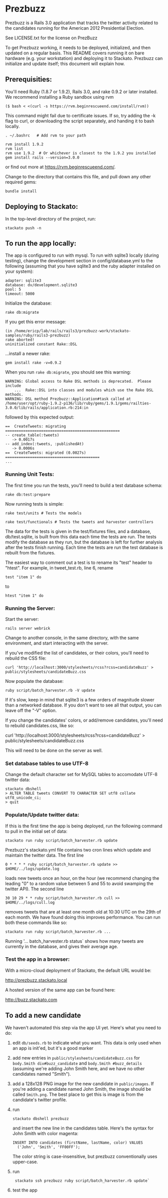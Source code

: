 # Prezbuzz

Prezbuzz is a Rails 3.0 application that tracks the twitter activity
related to the candidates running for the American 2012 Presidential Election.

See LICENSE.txt for the license on PrezBuzz

To get Prezbuzz working, it needs to be deployed, initialized, and
then updated on a regular basis. This README covers running it on bare
hardware (e.g. your workstation) and deploying it to Stackato. Prezbuzz
can initialize and update itself; this document will explain how.

## Prerequisities:

You'll need Ruby (1.8.7 or 1.9.2), Rails 3.0, and rake 0.9.2 or later
installed. We recommend installing a Ruby sandbox using rvm

    ($ bash < <(curl -s https://rvm.beginrescueend.com/install/rvm))
    
This command might fail due to certificate issues.  If so, try adding the -k
flag to curl, or downloading the script separately, and handing it to bash locally.
    
    . ~/.bashrc   # Add rvm to your path
    
    rvm install 1.9.2 
    rvm list
    rvm use 1.9.2  # Or whichever is closest to the 1.9.2 you installed
    gem install rails --version=3.0.0
    
or find out more at <https://rvm.beginrescueend.com/>.

Change to the directory that contains this file, and pull down
any other required gems:

    bundle install
    
## Deploying to Stackato:

In the top-level directory of the project, run:

    stackato push -n

## To run the app locally:

The app is configured to run with mysql. To run with sqlite3
locally (during testing), change the development section in
config/database.yml to the following (assuming that you have
sqlite3 and the ruby adapter installed on your system):

    adapter: sqlite3
    database: dv/development.sqlite3
    pool: 5
    timeout: 5000

Initialize the database:

    rake db:migrate
    
If you get this error message:

    (in /home/ericp/lab/rails/rails3/prezbuzz-work/stackato-samples/ruby/rails3-prezbuzz)
    rake aborted!
    uninitialized constant Rake::DSL
    
...install a newer rake:

    gem install rake -v=0.9.2
    
When you run `rake db:migrate`, you should see this warning:

    WARNING: Global access to Rake DSL methods is deprecated.  Please include
        ...  Rake::DSL into classes and modules which use the Rake DSL methods.
    WARNING: DSL method Prezbuzz::Application#task called at /home/user/opt/ruby-1.9.2-p136/lib/ruby/gems/1.9.1/gems/railties-3.0.0/lib/rails/application.rb:214:in

followed by this expected output:

    ==  CreateTweets: migrating ===================================================
    -- create_table(:tweets)
       -> 0.0017s
    -- add_index(:tweets, :publishedAt)
       -> 0.0006s
    ==  CreateTweets: migrated (0.0027s) ==========================================
    ...
    
### Running Unit Tests:

The first time you run the tests, you'll need to build a test database schema:

    rake db:test:prepare

Now running tests is simple:

    rake test/units # Tests the models

    rake test/functionals # Tests the tweets and harvester controllers
    
The data for the tests is given in the test/fixtures files, and a database,
db/test.sqlite, is built from this data each time the tests are run.  The
tests modify the database as they run, but the database is left for further
analysis after the tests finish running.  Each time the tests are run the
test database is rebuilt from the fixtures.

The easiest way to comment out a test is to rename its "test" header
to "htest".   For example, in tweet_test.rb, line 6, rename

    test "item 1" do
    
to

    htest "item 1" do

### Running the Server:

Start the server:

    rails server webrick
    
Change to another console, in the same directory, with the same
environment, and start interacting with the server.

If you've modified the list of candidates, or their colors, you'll need to
rebuild the CSS file:

    curl 'http://localhost:3000/stylesheets/rcss?rcss=candidateBuzz' > public/stylesheets/candidateBuzz.css
    
Now populate the database:

    ruby script/batch_harvester.rb -V update

If it's slow, keep in mind that sqlite3 is a few orders of
magnitude slower than a networked database. If you don't want to see all
that output, you can leave off the "-V" option.

If you change the candidates' colors, or add/remove candidates, you'll
need to rebuild candidates.css, like so:

   curl 'http://localhost:3000/stylesheets/rcss?rcss=candidateBuzz' > public/stylesheets/candidateBuzz.css

This will need to be done on the server as well.

### Set database tables to use UTF-8

Change the default character set for MySQL tables to accomodate UTF-8
twitter data: 
    
    stackato dbshell
    > ALTER TABLE tweets CONVERT TO CHARACTER SET utf8 collate utf8_unicode_ci;
    > quit
 
### Populate/Update twitter data:

If this is the first time the app is being deployed, run the following
command to pull in the initial set of data:

    stackato run ruby script/batch_harvester.rb update

Prezbuzz's stackato.yml file contains two cron lines which update and maintain
the twitter data. The first line

    0 * * * * ruby script/batch_harvester.rb update >> $HOME/../logs/update.log
    
loads new tweets once an hour, on the hour (we recommend changing the leading
"0" to a random value between 5 and 55 to avoid swamping the twitter API). The
second line

    30 10 29 * * ruby script/batch_harvester.rb cull >> $HOME/../logs/cull.log
    
removes tweets that are at least one month old at 10:30 UTC on the 29th of each
month. We have found doing this improves performance.  You can run both these
commands like so:

    stackato run ruby script/batch_harvester.rb ...

Running '... batch_harvester.rb status` shows how many tweets are
currently in the database, and gives their average age.

### Test the app in a browser:

With a micro-cloud deployment of Stackato, the default URL would be:

  http://prezbuzz.stackato.local
  
A hosted version of the same app can be found here:

  http://buzz.stackato.com

## To add a new candidate

We haven't automated this step via the app UI yet.  Here's what you need to do:

1. edit `db/seeds.rb` to indicate what you want.  This data is only used when an
   app is init'ed, but it's a good marker

2. add new entries in `public/stylesheets/candidateBuzz.css` for
   `body.Smith div#buzz_candidate` and `body.Smith #buzz_details` (assuming
   we're adding John Smith here, and we have no other candidates named "Smith").
   
3. add a 128x128 PNG image for the new candidate in `public/images`.  If you're
   adding a candidate named John Smith, the image should be called `Smith.png`.
   The best place to get this is image is from the candidate's twitter profile.

4. run 

       stackato dbshell prezbuzz

   and insert the new line in the candidates table.  Here's the syntax for
   John Smith with color magenta:
   
       INSERT INTO candidates (firstName, lastName, color) VALUES
         ('John', 'Smith', 'FF00FF');
    
    The color string is case-insensitive, but prezbuzz conventionally uses upper-case.

5. run

        stackato ssh prezbuzz ruby script/batch_harvester.rb update`


6. test the app
